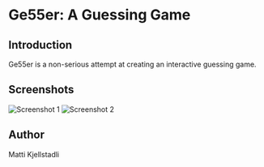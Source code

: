 # Ge55er: A Guessing Game

## Introduction

Ge55er is a non-serious attempt at creating an interactive guessing game.

## Screenshots

![Screenshot 1](https://github.com/mattkje/Ge55er/blob/main/src/main/resources/com/example/trgs/ss1.png?raw=true)
![Screenshot 2](https://github.com/mattkje/Ge55er/blob/main/src/main/resources/com/example/trgs/ss2.png?raw=true)

## Author

Matti Kjellstadli